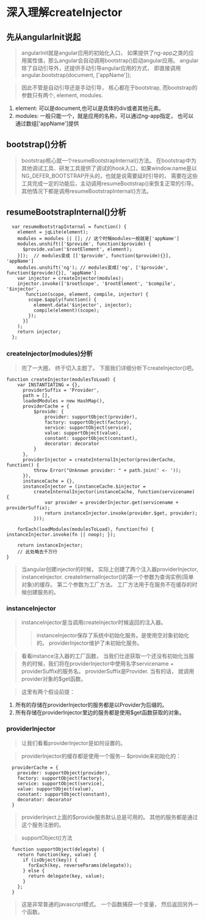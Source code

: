 # 深入理解createInjector

## 先从angularInit说起
> angularInit就是angular应用的初始化入口， 如果提供了ng-app之类的应用属性值，那么angular会自动调用bootstrap()启动angular应用。 angular除了自动引导外，还提供手动引导angular应用的方式， 即直接调用angular.bootstrap(document, ['appName']);

> 因此不管是自动引导还是手动引导， 核心都在于bootstrap, 而bootstrap的参数只有两个, element, modules.
1. element: 可以是document,也可以是具体的div或者其他元素。
2. modules: 一般只能一个，就是应用的名称，可以通过ng-app指定， 也可以通过数组['appName']提供

## bootstrap()分析
> bootstrap核心就一个resumeBootstrapInternal()方法。 在bootstrap中为其他调试工具、研发工具提供了调试的hook入口，如果window.name是以NG_DEFER_BOOTSTRAP开头的，也就是说需要延时引导的， 需要在这些工具完成一定的功能后，主动调用resumeBootstrap()来恢复正常的引导。 其他情况下都是调用resumeBootstrapInternal()方法。

## resumeBootstrapInternal()分析
```
  var resumeBootstrapInternal = function() {
    element = jqLite(element);
    modules = modules || []; // 这个时候modules一般就是['appName']
    modules.unshift(['$provide', function($provide) {
      $provide.value('$rootElement', element);
    }]);  // modules变成 [['$provide', function($provide){}], 'appName']
    modules.unshift('ng'); // modules变成['ng', ['$provide', function($provide){}], 'appName']
    var injector = createInjector(modules);
    injector.invoke(['$rootScope', '$rootElement', '$compile', '$injector',
       function(scope, element, compile, injector) {
        scope.$apply(function() {
          element.data('$injector', injector);
          compile(element)(scope);
        });   
      }]    
    );    
    return injector;
  };
```

### createInjector(modules)分析
> 兜了一大圈， 终于切入主题了。 下面我们详细分析下createInjector()吧。

```
function createInjector(modulesToLoad) {
    var INSTANTIATING = {},
      providerSuffix = 'Provider',
      path = [],
      loadedModules = new HashMap(),
      providerCache = {
          $provide: {
              provider: supportObject(provider),
              factory: supportObject(factory),
              service: supportObject(service),
              value: supportObject(value),
              constant: supportObject(constant),
              decorator: decorator
          }
      },
      providerInjector = createInternalInjector(providerCache, function() {
          throw Error("Unknown provider: " + path.join(' <- '));
      }),
      instanceCache = {},
      instanceInjector = (instanceCache.$injector =
          createInternalInjector(instanceCache, function(servicename) {
              var provider = providerInjector.get(servicename + providerSuffix);
              return instanceInjector.invoke(provider.$get, provider);
          }));

    forEach(loadModules(modulesToLoad), function(fn) { instanceInjector.invoke(fn || noop); });

    return instanceInjector;
    // 此处略去千万行
}
```

> 当angular创建injector的时候， 实际上创建了两个注入器providerInjector, instanceInjector. createInternalInjector()的第一个参数为查询实例(简单对象)的缓存。 第二个参数为工厂方法。 工厂方法用于在服务不在缓存的时候创建服务的。

### instanceInjector
> instanceInjector是当调用createInjector时候返回的注入器。 
>> instanceInjector保存了系统中初始化服务。是使用空对象初始化的。 providerInjector维护了未初始化服务。

> 看看instance注入器的工厂函数， 当我们仕途获取一个还没有初始化当服务的时候，我们将在providerInjector中使用名字servicename + providerSuffix的服务名。 providerSuffix是Provider. 当有的话， 就调用provider对象的$get函数。

> 这里有两个假设前提：

1. 所有的存储在providerInjector的服务都是以Provider为后缀的。
2. 所有存储在providerInjector里边的服务都是使用$get函数获取的对象。

### providerInjector
> 让我们看看providerInjector是如何设置的。

> providerInjector的缓存都是使用一个服务-- $provide来初始化的：

```
  providerCache = {
    provider: supportObject(provider),
    factory: supportObject(factory),
    service: supportObject(service),
    value: supportObject(value),
    constant: supportObject(constant),
    decorator: decorator
  }
```

> providerInject上面的$provide服务默认总是可用的。 其他的服务都是通过这个服务注册的。

> supportObject()方法

```
  function supportObject(delegate) {
    return function(key, value) {
      if (isObject(key)) {
        forEach(key, reverseParams(delegate));
      } else {
        return delegate(key, value);
      }
    };
  }
```

> 这是非常普通的javascript模式。 一个函数捕获一个变量， 然后返回另外一个函数。
